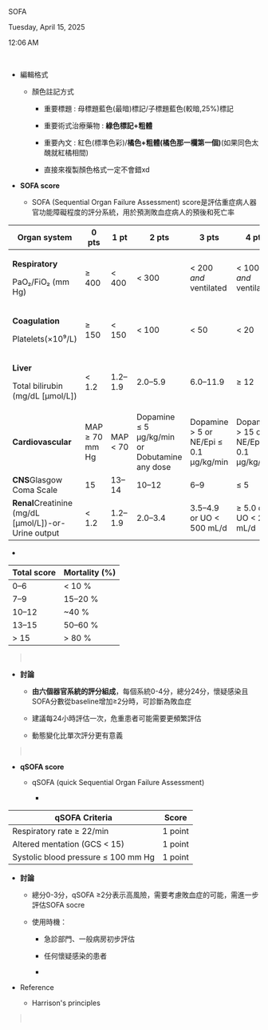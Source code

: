SOFA

Tuesday, April 15, 2025

12:06 AM

 

- 編輯格式

  - 顏色註記方式

    - 重要標題 : 母標題藍色(最暗)標記/子標題藍色(較暗,25%)標記

    - 重要術式治療藥物 : **綠色標記+粗體**

    - 重要內文 : 紅色(標準色彩)/**橘色+粗體(橘色那一欄第一個)**(如果同色太醜就紅橘相間)

    - 直接來複製顏色格式一定不會錯xd

- **SOFA score**

  - SOFA (Sequential Organ Failure Assessment) score是評估重症病人器官功能障礙程度的評分系統，用於預測敗血症病人的預後和死亡率

<table>
<colgroup>
<col style="width: 24%" />
<col style="width: 10%" />
<col style="width: 9%" />
<col style="width: 20%" />
<col style="width: 17%" />
<col style="width: 17%" />
</colgroup>
<thead>
<tr class="header">
<th><strong>Organ system</strong></th>
<th><strong>0 pts</strong></th>
<th><strong>1 pt</strong></th>
<th><strong>2 pts</strong></th>
<th><strong>3 pts</strong></th>
<th><strong>4 pts</strong></th>
</tr>
</thead>
<tbody>
<tr class="odd">
<td><p><strong>Respiratory</strong></p>
<p>PaO₂/FiO₂ (mm Hg)</p></td>
<td>≥ 400</td>
<td>&lt; 400</td>
<td>&lt; 300</td>
<td>&lt; 200 <em>and</em> ventilated</td>
<td>&lt; 100 <em>and</em> ventilated</td>
</tr>
<tr class="even">
<td><p><strong>Coagulation</strong></p>
<p>Platelets(×10⁹/L)</p></td>
<td>≥ 150</td>
<td>&lt; 150</td>
<td>&lt; 100</td>
<td>&lt; 50</td>
<td>&lt; 20</td>
</tr>
<tr class="odd">
<td><p><strong>Liver</strong></p>
<p>Total bilirubin (mg/dL [µmol/L])</p></td>
<td>&lt; 1.2</td>
<td>1.2–1.9</td>
<td>2.0–5.9</td>
<td>6.0–11.9</td>
<td>≥ 12</td>
</tr>
<tr class="even">
<td><strong>Cardiovascular</strong></td>
<td>MAP ≥ 70 mm Hg</td>
<td>MAP &lt; 70</td>
<td>Dopamine ≤ 5 µg/kg/min or Dobutamine any dose</td>
<td>Dopamine &gt; 5 or NE/Epi ≤ 0.1 µg/kg/min</td>
<td>Dopamine &gt; 15 or NE/Epi &gt; 0.1 µg/kg/min</td>
</tr>
<tr class="odd">
<td><strong>CNS</strong>Glasgow Coma Scale</td>
<td>15</td>
<td>13–14</td>
<td>10–12</td>
<td>6–9</td>
<td>≤ 5</td>
</tr>
<tr class="even">
<td><strong>Renal</strong>Creatinine (mg/dL [µmol/L])-or- Urine output</td>
<td>&lt; 1.2</td>
<td>1.2–1.9</td>
<td>2.0–3.4</td>
<td>3.5–4.9 or UO &lt; 500 mL/d</td>
<td>≥ 5.0 or UO &lt; 200 mL/d</td>
</tr>
</tbody>
</table>

- 

| **Total score** | **Mortality (%)** |
|-----------------|-------------------|
| 0–6             | \< 10 %           |
| 7–9             | 15–20 %           |
| 10–12           | ~40 %             |
| 13–15           | 50–60 %           |
| \> 15           | \> 80 %           |

>  

- **討論**

  - **由六個器官系統的評分組成**，每個系統0-4分，總分24分，懷疑感染且SOFA分數從baseline增加≥2分時，可診斷為敗血症

  - 建議每24小時評估一次，危重患者可能需要更頻繁評估

  - 動態變化比單次評分更有意義

>  

- **qSOFA score**

  - qSOFA (quick Sequential Organ Failure Assessment)

    - 

| **qSOFA Criteria**                  | **Score** |
|-------------------------------------|-----------|
| Respiratory rate ≥ 22/min           | 1 point   |
| Altered mentation (GCS \< 15)       | 1 point   |
| Systolic blood pressure ≤ 100 mm Hg | 1 point   |

- **討論**

  - 總分0-3分，qSOFA ≥2分表示高風險，需要考慮敗血症的可能，需進一步評估SOFA socre

  - 使用時機：

    - 急診部門、一般病房初步評估

    - 任何懷疑感染的患者

    -  

- Reference

  - Harrison's principles

>  
